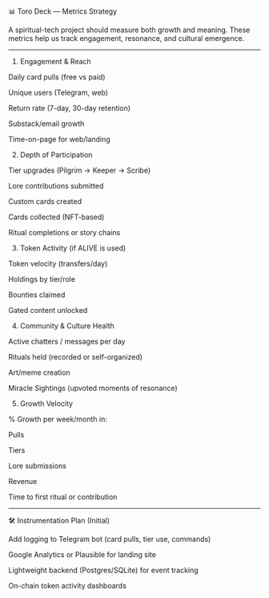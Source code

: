 
📊 Toro Deck — Metrics Strategy

A spiritual-tech project should measure both growth and meaning. These metrics help us track engagement, resonance, and cultural emergence.


---

1. Engagement & Reach

Daily card pulls (free vs paid)

Unique users (Telegram, web)

Return rate (7-day, 30-day retention)

Substack/email growth

Time-on-page for web/landing


2. Depth of Participation

Tier upgrades (Pilgrim → Keeper → Scribe)

Lore contributions submitted

Custom cards created

Cards collected (NFT-based)

Ritual completions or story chains


3. Token Activity (if ALIVE is used)

Token velocity (transfers/day)

Holdings by tier/role

Bounties claimed

Gated content unlocked


4. Community & Culture Health

Active chatters / messages per day

Rituals held (recorded or self-organized)

Art/meme creation

Miracle Sightings (upvoted moments of resonance)


5. Growth Velocity

% Growth per week/month in:

Pulls

Tiers

Lore submissions

Revenue


Time to first ritual or contribution



---

🛠 Instrumentation Plan (Initial)

Add logging to Telegram bot (card pulls, tier use, commands)

Google Analytics or Plausible for landing site

Lightweight backend (Postgres/SQLite) for event tracking

On-chain token activity dashboards



